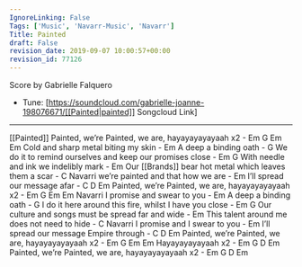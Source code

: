 ```yaml
---
IgnoreLinking: False
Tags: ['Music', 'Navarr-Music', 'Navarr']
Title: Painted
draft: False
revision_date: 2019-09-07 10:00:57+00:00
revision_id: 77126
---
```


Score by Gabrielle Falquero
* Tune: [https://soundcloud.com/gabrielle-joanne-198076671/[[Painted|painted]] Songcloud Link]
-------------------
[[Painted]]
Painted, we’re Painted, we are, hayayayayayaah x2 - Em   G  Em  Em
Cold and sharp metal biting my skin - 	Em
A deep a binding oath - G
We do it to remind ourselves and keep our promises close - Em    G
With needle and ink we indelibly mark - Em
Our [[Brands]] bear hot metal which leaves them a scar - C
Navarri we’re painted and that how we are - Em
I’ll spread our message afar - C   D   Em
Painted, we’re Painted, we are, hayayayayayaah x2   - Em   G  Em  Em
Navarri I promise and swear to you - Em
A deep a binding oath - G
I do it here around this fire, whilst I have you close - Em   G
Our culture and songs must be spread far and wide - Em
This talent around me does not need to hide	- C
Navarri I promise and I swear to you - Em
I’ll spread our message Empire through - C   D   Em
Painted, we’re Painted, we are, hayayayayayaah x2 - Em   G  Em  Em
Hayayayayayaah x2  - Em   G  D  Em
Painted, we’re Painted, we are, hayayayayayaah x2 - Em   G  D  Em